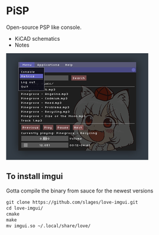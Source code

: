 # PiSP

Open-source PSP like console.

- KiCAD schematics
- Notes

![PiSP](PiSP.png)

## To install imgui
Gotta compile the binary from sauce for the newest versions
```shell
git clone https://github.com/slages/love-imgui.git
cd love-imgui/
cmake
make
mv imgui.so ~/.local/share/love/
```
